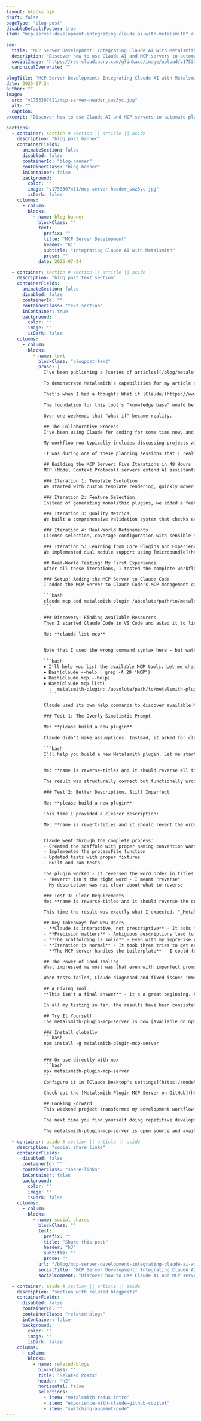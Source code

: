 ```yaml
---
layout: blocks.njk
draft: false
pageType: "blog-post"
disableDefaultFooter: true
item: "mcp-server-development-integrating-claude-ai-with-metalsmith" # used as a key for bloglist filters

seo:
  title: "MCP Server Development: Integrating Claude AI with Metalsmith | Werner Glinka"
  description: "Discover how to use Claude AI and MCP servers to automate plugin development. A step-by-step weekend project that transforms repetitive Metalsmith plugin creation into an AI-powered conversation, complete with testing examples and practical insights."
  socialImage: "https://res.cloudinary.com/glinkaco/image/upload/v1753307411/mcp-server-header_swz3yc.jpg"
  canonicalOverwrite: ""

blogTitle: "MCP Server Development: Integrating Claude AI with Metalsmith"
date: 2025-07-24
author: ""
image:
  src: "v1753307411/mcp-server-header_swz3yc.jpg"
  alt: ""
  caption:
excerpt: "Discover how to use Claude AI and MCP servers to automate plugin development. A step-by-step weekend project that transforms repetitive Metalsmith plugin creation into an AI-powered conversation, complete with testing examples and practical insights."

sections:
  - container: section # section || article || aside
    description: "blog post banner"
    containerFields:
      animateSection: false
      disabled: false
      containerId: "blog-banner"
      containerClass: "blog-banner"
      inContainer: false
      background:
        color: ""
        image: "v1753307411/mcp-server-header_swz3yc.jpg"
        isDark: false
    columns:
      - column:
        blocks:
          - name: blog-banner
            blockClass: ""
            text:
              prefix: ""
              title: "MCP Server Development"
              header: "h1"
              subtitle: "Integrating Claude AI with Metalsmith"
              prose: ""
            date: 2025-07-24

  - container: section # section || article || aside
    description: "blog post text section"
    containerFields:
      animateSection: false
      disabled: false
      containerId: ""
      containerClass: "text-section"
      inContainer: true
      background:
        color: ""
        image: ""
        isDark: false
    columns:
      - column:
        blocks:
          - name: text
            blockClass: "blogpost-text"
            prose: |-
              I've been publishing a [series of articles](/blog/metalsmith-redux-intro/) about using [Metalsmith](https://metalsmith.io), a pluggable static site generator, to build websites in 2025. These articles provide detailed information about setup and the process Metalsmith uses to build sites.

              To demonstrate Metalsmith's capabilities for my article series, I found myself building some plugins. If you've ever built plugins for a framework, you know the drill: copy boilerplate from your last project, update package.json, set up tests, configure linters, create directory structures... rinse and repeat. I found myself in this exact situation while building plugins, and it was getting tedious.

              That's when I had a thought: What if [Claude](https://www.anthropic.com/) could help me build a tool that encapsulates best practices and generates production-ready plugins?

              The foundation for this tool's "knowledge base" would be a [plugin I had just finished](https://github.com/wernerglinka/metalsmith-optimize-images) in collaboration with Claude. It had evolved from the [@metalsmith/core-plugin](https://github.com/metalsmith/core-plugin) template and incorporated modern best practices I'd learned through reviewing core Metalsmith plugins and experience: dual module support for both ESM and CommonJS, comprehensive testing setup, proper documentation structure, modern JavaScript patterns, and using [native Metalsmith methods](https://metalsmith.io/api/) instead of external dependencies.

              Over one weekend, that "what if" became reality.

              ## The Collaborative Process
              I've been using Claude for coding for some time now, and it's become a capable co-programmer. The key word here is "co-programmer" - you need to stay actively involved with the code. Claude Code, for instance, frequently gets confused about which directory it's working in. I've lost count of how many times this happened - amusing at first, but potentially problematic if you're not paying attention. Despite these quirks, the collaborative process has been remarkably productive.

              My workflow now typically includes discussing projects with Claude in the desktop app, where I use Opus 4. Then, I ask Claude to prepare a context document for implementation with Claude Code in VS Code. This handoff between planning and implementation has proven to be very effective.

              It was during one of these planning sessions that I realized I could enhance this workflow even further. I was repeatedly asking Claude to scaffold Metalsmith plugins, and each time we'd go through the same dance of establishing best practices, project structure, and configuration. That's when it hit me: why not give Claude the tools to do this directly?

              ## Building the MCP Server: Five Iterations in 48 Hours
              MCP (Model Context Protocol) servers extend AI assistants' capabilities by providing them with specific tools. By building an MCP server for Metalsmith plugin development, I could give Claude the ability to scaffold plugins directly, with all best practices built in. No more repetitive setup discussions - just straight to productive coding.

              ### Iteration 1: Template Evolution
              We started with custom template rendering, quickly moved to Handlebars, and finally settled on [Nunjucks](https://mozilla.github.io/nunjucks/) - which saved over 100 lines of code and provided the flexibility we needed. Third time's the charm.

              ### Iteration 2: Feature Selection
              Instead of generating monolithic plugins, we added a feature selection system. Need async operations? Include async-processing. Adding metadata? Include metadata-generation. The scaffolder only includes code for selected features, keeping plugins lean and focused.

              ### Iteration 3: Quality Metrics
              We built a comprehensive validation system that checks everything from file structure to testing setup. Plugins receive a quality score, with anything above 90% indicating production readiness. This instant feedback helps developers know what might be missing.

              ### Iteration 4: Real-World Refinements
              License selection, coverage configuration with sensible defaults, smart validation that doesn't warn about missing coverage on brand-new plugins - all the little things that make a tool useful.

              ### Iteration 5: Learning from Core Plugins and Experience
              We implemented dual module support using [microbundle](https://github.com/developit/microbundle), replaced external pattern matching with native Metalsmith methods, and added clear documentation about how options work.

              ## Real-World Testing: My First Experience
              After all these iterations, I tested the complete workflow. Here's what happened:

              ### Setup: Adding the MCP Server to Claude Code
              I added the MCP Server to Claude Code's MCP management commands:

              ```bash
              claude mcp add metalsmith-plugin /absolute/path/to/metalsmith-plugin-mcp-server/src/index.js
              ```

              ### Discovery: Finding Available Resources
              Then I started Claude Code in VS Code and asked it to list available resources:

              Me: **claude list mcp**

                            
              Note that I used the wrong command syntax here - but watch how Claude handles it. Claude's response was characteristically verbose (which I appreciate - it shows the thinking process):

              ```bash
              ⏺ I'll help you list the available MCP tools. Let me check what MCP tools are currently available in your environment.
              ⏺ Bash(claude --help | grep -A 20 "MCP")
              ⏺ Bash(claude mcp --help)
              ⏺ Bash(claude mcp list)
                ⎿  metalsmith-plugin: /absolute/path/to/metalsmith-plugin-mcp-server/
                ```

              Claude used its own help commands to discover available MCP servers, then summarized what it found. In our case, I had only one MCP server configured, although there could have been many more.

              ### Test 1: The Overly Simplistic Prompt

              Me: **please build a new plugin**

              Claude didn't make assumptions. Instead, it asked for clarification:

              ```bash
              I'll help you build a new Metalsmith plugin. Let me start by asking what the plugin should do and what you'd like to name it.
              ```

              Me: **name is reverse-titles and it should reverse all titles on pages that are specified via option patterns**

              The result was structurally correct but functionally wrong - it tried to reverse filenames instead of reading HTML content and working with header tags. This drives home the importance of precise communication.

              ### Test 2: Better Description, Still Imperfect

              Me: **please build a new plugin**

              This time I provided a clearer description:

              Me: **name is revert-titles and it should revert the order of all titles in the page content**


              Claude went through the complete process:
              - Created the scaffold with proper naming convention warning
              - Implemented the processFile function
              - Updated tests with proper fixtures
              - Built and ran tests

              The plugin worked - it reversed the word order in titles. "Metalsmith First" became "First Metalsmith". But wait... I actually wanted character reversal as well, not just word reversal. Looking at my prompt, I realized the issues:
              - "Revert" isn't the right word - I meant "reverse"
              - My description was not clear about what to reverse

              ### Test 3: Clear Requirements
              Me: **name is reverse-titles and it should reverse the order of all words and reverse the alphabetical order of characters for all titles in the page content**

              This time the result was exactly what I expected. "_Metalsmith First_" became "_tsriF htimslateM_" and "_Oh, and One More Thing_" became "_gnihT eroM enO dna ,hO_".

              ## Key Takeaways for New Users
              - **Claude is interactive, not prescriptive** - It asks for clarification rather than making assumptions
              - **Precision matters** - Ambiguous descriptions lead to functional but incorrect implementations
              - **The scaffolding is solid** - Even with my imprecise requirements, the generated plugins were structurally perfect with proper tests, builds, and configuration
              - **Iteration is normal** - It took three tries to get exactly what I wanted, and that's okay
              - **The MCP server handles the boilerplate** - I could focus entirely on describing functionality rather than setup 

              ## The Power of Good Tooling
              What impressed me most was that even with imperfect prompts, I got working plugins every time. The MCP server ensured proper file structure, complete test suites that actually run, build processes that work out of the box, and all configuration files properly set up.

              When tests failed, Claude diagnosed and fixed issues immediately. This is the kind of development experience that makes experimentation enjoyable rather than frustrating.

              ## A Living Tool
              **This isn't a final answer** - it's a great beginning. As developers use this tool and build more plugins, we'll discover new use cases and patterns that aren't available yet. The beauty of open source is that the tool can evolve with the community's needs.

              In all my testing so far, the results have been consistently good. I'll be building all my future production plugins this way, and I'd love to [get feedback](https://github.com/wernerglinka/metalsmith-plugin-mcp-server/issues) from other developers who try it.

              ## Try It Yourself
              The metalsmith-plugin-mcp-server is now [available on npm](https://www.npmjs.com/package/metalsmith-plugin-mcp-server):

              ### Install globally
              ```bash
              npm install -g metalsmith-plugin-mcp-server
              ```

              ### Or use directly with npx
              ```bash
              npx metalsmith-plugin-mcp-server
              ```
              Configure it in [Claude Desktop's settings](https://modelcontextprotocol.io/quickstart/user) and start scaffolding Metalsmith plugins in seconds.

              Check out the [Metalsmith Plugin MCP Server on GitHub](https://github.com/wernerglinka/metalsmith-plugin-mcp-server)

              ## Looking Forward
              This weekend project transformed my development workflow and hopefully will help others too. It's a perfect example of how AI can augment human creativity and productivity when used as a collaborative partner.

              The next time you find yourself doing repetitive development tasks, consider stepping back and asking: "What if I built a tool to do this better?" With AI as your development partner, the answer might be just a weekend away.

              The metalsmith-plugin-mcp-server is open source and available on GitHub and npm. Contributions and feedback are welcome!

  - container: aside # section || article || aside
    description: "social share links"
    containerFields:
      disabled: false
      containerId: ""
      containerClass: "share-links"
      inContainer: false
      background:
        color: ""
        image: ""
        isDark: false
    columns:
      - column:
        blocks:
          - name: social-shares
            blockClass: ""
            text:
              prefix: ""
              title: "Share this post"
              header: "h3"
              subtitle: ""
              prose: ""
            url: "/blog/mcp-server-development-integrating-claude-ai-with-metalsmith"
            socialTitle: "MCP Server Development: Integrating Claude AI with Metalsmith"
            socialComment: "Discover how to use Claude AI and MCP servers to automate plugin development. A step-by-step weekend project that transforms repetitive Metalsmith plugin creation into an AI-powered conversation, complete with testing examples and practical insights."

  - container: aside # section || article || aside
    description: "section with related blogposts"
    containerFields:
      disabled: false
      containerId: ""
      containerClass: "related-blogs"
      inContainer: false
      background:
        color: ""
        image: ""
        isDark: false
    columns:
      - column:
        blocks:
          - name: related-blogs
            blockClass: ""
            title: "Related Posts"
            header: "h2"
            horizontal: false
            selections:
              - item: "metalsmith-redux-intro"
              - item: "experience-with-claude-github-copilot"
              - item: "switching-augment-code"
---
```

